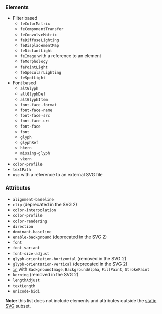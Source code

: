 ### Elements

- Filter based
  - `feColorMatrix`
  - `feComponentTransfer`
  - `feConvolveMatrix`
  - `feDiffuseLighting`
  - `feDisplacementMap`
  - `feDistantLight`
  - `feImage` with a reference to an element
  - `feMorphology`
  - `fePointLight`
  - `feSpecularLighting`
  - `feSpotLight`
- Font based
  - `altGlyph`
  - `altGlyphDef`
  - `altGlyphItem`
  - `font-face-format`
  - `font-face-name`
  - `font-face-src`
  - `font-face-uri`
  - `font-face`
  - `font`
  - `glyph`
  - `glyphRef`
  - `hkern`
  - `missing-glyph`
  - `vkern`
- `color-profile`
- `textPath`
- `use` with a reference to an external SVG file

### Attributes

- `alignment-baseline`
- `clip` (deprecated in the SVG 2)
- `color-interpolation`
- `color-profile`
- `color-rendering`
- `direction`
- `dominant-baseline`
- [`enable-background`](https://www.w3.org/TR/SVG11/filters.html#EnableBackgroundProperty) (deprecated in the SVG 2)
- `font`
- `font-variant`
- `font-size-adjust`
- `glyph-orientation-horizontal` (removed in the SVG 2)
- `glyph-orientation-vertical` (deprecated in the SVG 2)
- [`in`](https://www.w3.org/TR/SVG11/filters.html#FilterPrimitiveInAttribute)
  with `BackgroundImage`, `BackgroundAlpha`, `FillPaint`, `StrokePaint`
- `kerning` (removed in the SVG 2)
- `lengthAdjust`
- `textLength`
- `unicode-bidi`

**Note:** this list does not include elements and attributes outside the
[static SVG](http://www.w3.org/TR/SVG11/feature#SVG-static) subset.
